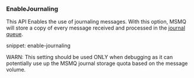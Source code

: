 
### EnableJournaling

This API Enables the use of journaling messages. With this option, MSMQ will store a copy of every message received and processed in the [journal queue](https://msdn.microsoft.com/en-us/library/ms702011.aspx). 
 
snippet: enable-journaling

WARN: This setting should be used ONLY when debugging as it can potentially use up the MSMQ journal storage quota based on the message volume.

